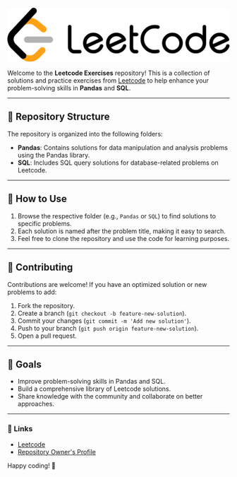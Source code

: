 ![Leetcode Banner](IMG/leetcode%20banner.png)

Welcome to the **Leetcode Exercises** repository! This is a collection of solutions and practice exercises from [Leetcode](https://leetcode.com/) to help enhance your problem-solving skills in **Pandas** and **SQL**.

---

## 📂 Repository Structure

The repository is organized into the following folders:

- **Pandas**: Contains solutions for data manipulation and analysis problems using the Pandas library.
- **SQL**: Includes SQL query solutions for database-related problems on Leetcode.

---

## 🚀 How to Use

1. Browse the respective folder (e.g., `Pandas` or `SQL`) to find solutions to specific problems.
2. Each solution is named after the problem title, making it easy to search.
3. Feel free to clone the repository and use the code for learning purposes.

---

## 📝 Contributing

Contributions are welcome! If you have an optimized solution or new problems to add:
1. Fork the repository.
2. Create a branch (`git checkout -b feature-new-solution`).
3. Commit your changes (`git commit -m 'Add new solution'`).
4. Push to your branch (`git push origin feature-new-solution`).
5. Open a pull request.

---

## 📌 Goals

- Improve problem-solving skills in Pandas and SQL.
- Build a comprehensive library of Leetcode solutions.
- Share knowledge with the community and collaborate on better approaches.

---

### 🔗 Links
- [Leetcode](https://leetcode.com/)
- [Repository Owner's Profile](https://github.com/Azmary413)

Happy coding! 🚀

